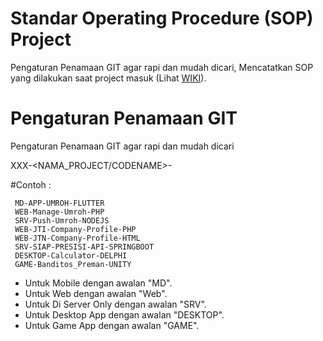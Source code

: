 # Standar Operating Procedure (SOP) Project
Pengaturan Penamaan GIT agar rapi dan mudah dicari, Mencatatkan SOP yang dilakukan saat project masuk (Lihat [WIKI](wiki)).


# Pengaturan Penamaan GIT
Pengaturan Penamaan GIT agar rapi dan mudah dicari

XXX-<NAMA_PROJECT/CODENAME>-<NAMABAHASA>

  #Contoh :
  
     MD-APP-UMROH-FLUTTER
     WEB-Manage-Umroh-PHP
     SRV-Push-Umroh-NODEJS
     WEB-JTI-Company-Profile-PHP
     WEB-JTN-Company-Profile-HTML
     SRV-SIAP-PRESISI-API-SPRINGBOOT
     DESKTOP-Calculator-DELPHI
     GAME-Banditos_Preman-UNITY

  
  - Untuk Mobile dengan awalan "MD".
  - Untuk Web dengan awalan "Web".
  - Untuk Di Server Only dengan awalan "SRV".
  - Untuk Desktop App dengan awalan "DESKTOP".
  - Untuk Game App dengan awalan "GAME".
